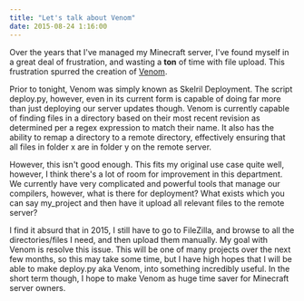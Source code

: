```yaml
---
title: "Let's talk about Venom"
date: 2015-08-24 1:16:00
---
```

Over the years that I've managed my Minecraft server, I've found myself in a
great deal of frustration, and wasting a **ton** of time with file upload.
This frustration spurred the creation of [Venom](/projects/venom/).

<!-- more -->

Prior to tonight, Venom was simply known as Skelril Deployment.
The script deploy.py, however, even in its current form is capable of doing
far more than just deploying our server updates though. Venom is currently
capable of finding files in a directory based on their most recent revision
as determined per a regex expression to match their name. It also has the
ability to remap a directory to a remote directory, effectively ensuring
that all files in folder x are in folder y on the remote server.

However, this isn't good enough. This fits my original use case quite well,
however, I think there's a lot of room for improvement in this department.
We currently have very complicated and powerful tools that manage our
compilers, however, what is there for deployment? What exists which you can
say <bla> my_project and then have it upload all relevant
files to the remote server?

I find it absurd that in 2015, I still have to go to FileZilla, and
browse to all the directories/files I need, and then upload them manually.
My goal with Venom is resolve this issue. This will be one of many projects
over the next few months, so this may take some time, but I have high hopes
that I will be able to make deploy.py aka Venom, into something
incredibly useful. In the short term though, I hope to make Venom
as huge time saver for Minecraft server owners.
